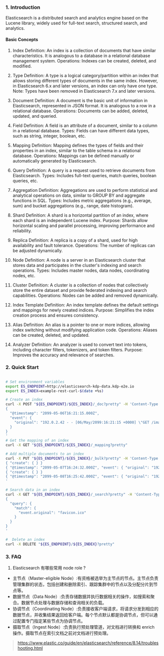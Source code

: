 ### 1. Introduction
Elasticsearch is a distributed search and analytics engine based on the Lucene library, widely used for full-text search, structured search, and analytics.

#### Basic Concepts
1. Index
Definition: An index is a collection of documents that have similar characteristics. It is analogous to a database in a relational database management system.
Operations: Indexes can be created, deleted, and modified.

2. Type
Definition: A type is a logical category/partition within an index that allows storing different types of documents in the same index. However, in Elasticsearch 6.x and later versions, an index can only have one type.
Note: Types have been removed in Elasticsearch 7.x and later versions.

3. Document
Definition: A document is the basic unit of information in Elasticsearch, represented in JSON format. It is analogous to a row in a relational database.
Operations: Documents can be added, deleted, updated, and queried.

4. Field
Definition: A field is an attribute of a document, similar to a column in a relational database.
Types: Fields can have different data types, such as string, integer, boolean, etc.

5. Mapping
Definition: Mapping defines the types of fields and their properties in an index, similar to the table schema in a relational database.
Operations: Mappings can be defined manually or automatically generated by Elasticsearch.

6. Query
Definition: A query is a request used to retrieve documents from Elasticsearch.
Types: Includes full-text queries, match queries, boolean queries, etc.

7. Aggregation
Definition: Aggregations are used to perform statistical and analytical operations on data, similar to GROUP BY and aggregate functions in SQL.
Types: Includes metric aggregations (e.g., average, sum) and bucket aggregations (e.g., range, date histogram).

8. Shard
Definition: A shard is a horizontal partition of an index, where each shard is an independent Lucene index.
Purpose: Shards allow horizontal scaling and parallel processing, improving performance and reliability.

9. Replica
Definition: A replica is a copy of a shard, used for high availability and fault tolerance.
Operations: The number of replicas can be adjusted dynamically.

10. Node
Definition: A node is a server in an Elasticsearch cluster that stores data and participates in the cluster's indexing and search operations.
Types: Includes master nodes, data nodes, coordinating nodes, etc.

11. Cluster
Definition: A cluster is a collection of nodes that collectively store the entire dataset and provide federated indexing and search capabilities.
Operations: Nodes can be added and removed dynamically.

12. Index Template
Definition: An index template defines the default settings and mappings for newly created indices.
Purpose: Simplifies the index creation process and ensures consistency.

13. Alias
Definition: An alias is a pointer to one or more indices, allowing index switching without modifying application code.
Operations: Aliases can be created, deleted, and updated.

14. Analyzer
Definition: An analyzer is used to convert text into tokens, including character filters, tokenizers, and token filters.
Purpose: Improves the accuracy and relevance of searches.

### 2. Quick Start

```bash

# Set environment variables
export ES_ENDPOINT=http://elasticsearch-kdp-data.kdp-e2e.io
export ES_INDEX=example-rest-curl-$(date +%s)

# Create an index
curl -X POST "${ES_ENDPOINT}/${ES_INDEX}/_doc?pretty" -H 'Content-Type: application/json' -d'
{
  "@timestamp": "2099-05-06T16:21:15.000Z",
  "event": {
    "original": "192.0.2.42 - - [06/May/2099:16:21:15 +0000] \"GET /images/bg.jpg HTTP/1.0\" 200 24736"
  }
}
'
# Get the mapping of an index
curl -X GET "${ES_ENDPOINT}/${ES_INDEX}/_mapping?pretty"

# Add multiple documents to an index
curl -X PUT "${ES_ENDPOINT}/${ES_INDEX}/_bulk?pretty" -H 'Content-Type: application/json' -d'
{ "create": { } }
{ "@timestamp": "2099-05-07T16:24:32.000Z", "event": { "original": "192.0.2.242 - - [07/May/2020:16:24:32 -0500] \"GET /images/hm_nbg.jpg HTTP/1.0\" 304 0" } }
{ "create": { } }
{ "@timestamp": "2099-05-08T16:25:42.000Z", "event": { "original": "192.0.2.255 - - [08/May/2099:16:25:42 +0000] \"GET /favicon.ico HTTP/1.0\" 200 3638" } }
'

# Search data in an index
curl -X GET "${ES_ENDPOINT}/${ES_INDEX}/_search?pretty" -H 'Content-Type: application/json' -d'
{
  "query": {
    "match": {
      "event.original": "favicon.ico"
    }
  }
}
'

#  Delete an index
curl -X DELETE "${ES_ENDPOINT}/${ES_INDEX}?pretty"

```

### 3. FAQ

1. Elasticsearch 有哪些常用 node role ?

- 主节点（Master-eligible Node）:有资格被选举为主节点的节点。主节点负责管理集群的状态，包括创建和删除索引、跟踪集群中的节点以及分配分片到节点等。
- 数据节点（Data Node）:负责存储数据并执行数据相关的操作，如搜索和聚合。数据节点处理与数据存储和查询相关的负载。
- 协调节点（Coordinating Node）:负责接收客户端请求，将请求分发到相应的数据节点，并收集结果返回给客户端。每个节点默认都是协调节点，但可以通过配置专门指定某些节点为协调节点。
- 摄取节点（Ingest Node）:负责执行预处理管道，对文档进行转换和 enrich 操作。摄取节点在索引文档之前对文档进行预处理。


> https://www.elastic.co/guide/en/elasticsearch/reference/8.14/troubleshooting.html

